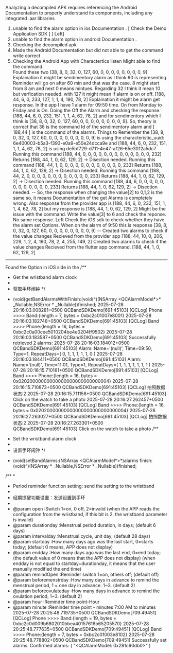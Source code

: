 Analyzing a decompiled APK requires referencing the Android Documentation to properly understand its components, including any integrated .aar libraries

1. unable to find the alarm option in ios Documentation . [ Check the Demo Application SDK ] [ Left]
2. unable to find the alarm option in android Documentation .
3. Checking the decompiled apk
4. Made the Android Documentation but did not able to get the command write correct 
5. Checking the Android App with Charactertics listen Might able to find the command.  
Found these two 
[38, 8, 0, 32, 0, 127, 60, 0, 0, 0, 0, 0, 0, 0, 0, 9] Explaination it might be sendimentory alarm as I think 60 is representing. Reminder will go on after 60 min and that was the case. 8 might start from 8 am and next 0 means mintues. Regarding 32 I think it mean 10 but verfication needed. with 127 it might mean if alarm is on or off. 
[188, 44, 6, 0, 233, 127, 1, 1, 4, 190, 78, 2] Explaination it might be alarm get response. In the app I have 1 alarm for 09:50 time. On from Monday to Friday and is On. Doing the Off the Alarm and checking the response. 
[188, 44, 6, 0, 232, 151, 1, 1, 4, 62, 78, 2]
and for sendimentory which I think is 
[38, 8, 0, 32, 0, 127, 60, 0, 0, 0, 0, 0, 0, 0, 0, 9]. So, theory is correct that 38 is the command Id of the sendimentory alarm and [ 188,44 ] is the command of the alarms. 
Things to Remember the [38, 8, 0, 32, 0, 127, 60, 0, 0, 0, 0, 0, 0, 0, 0, 9] is using the characteristic_uuid: 6e400003-b5a3-f393-e0a9-e50e24dcca9e
and 
[188, 44, 6, 0, 232, 151, 1, 1, 4, 62, 78, 2] is using de5bf729-d711-4e47-af26-65e3012a5dc7
Running this command 
[188, 44, 0, 0, 0, 0, 0, 0, 0, 0, 0, 0, 0, 0, 0, 232]
Returns 
[188, 44, 1, 0, 62, 129, 2] -> Disection needed. 
Running this command 
[188, 44, 1, 0, 0, 0, 0, 0, 0, 0, 0, 0, 0, 0, 0, 233]
Returns 
[188, 44, 1, 0, 62, 129, 2] -> Disection needed. 
Running this command 
[188, 44, 2, 0, 0, 0, 0, 0, 0, 0, 0, 0, 0, 0, 0, 233]
Returns 
[188, 44, 1, 0, 62, 129, 2] -> Disection needed. 
Running this command 
[188, 44, 6, 0, 0, 0, 0, 0, 0, 0, 0, 0, 0, 0, 0, 233]
Returns 
[188, 44, 1, 0, 62, 129, 2] -> Disection needed. 
--
So, the response when changing the value[2] to 0,1,2 is the same so, it means Documentation of the get Alarms is completely wrong. Also response from the provider app is 
[188, 44, 6, 0, 232, 151, 1, 1, 4, 62, 78, 2]
but my response is 
[188, 44, 1, 0, 62, 129, 2] Might be the issue with the command. Write the value[3] to 6 and check the reponse. No same response. 
Left Check the iOS sdk to check whether they have the alarm set Options.
When on the alarm of 9:50 this  is response [38, 8, 0, 32, 0, 127, 60, 0, 0, 0, 0, 0, 0, 0, 0, 9]
--
Created two alarms to check if the value changes Recieved from the provider app
[188, 44, 10, 0, 206, 229, 1, 2, 4, 190, 78, 2, 4, 255, 149, 2]
Created two alarms to check if the value changes Recieved from the flutter app command. 
 [188, 44, 1, 0, 62, 129, 2]
 ----
 Found the Option in iOS side in the 
 /**
 *  Get the wristband alarm clock
 *
 *  获取手环闹钟
 */
+ (void)getBandAlarmsWithFinish:(void(^)(NSArray <QCAlarmModel*>* _Nullable,NSError * _Nullable))finished;
2025-07-28 20:16:03.008281+0500 QCBandSDKDemo[691:45103] [QCLog] Phone >>>> Band:{length = 7, bytes = 0xbc2c01007e8001}
2025-07-28 20:16:03.182748+0500 QCBandSDKDemo[691:45103] [QCLog] Band >>>> Phone:{length = 16, bytes = 0xbc2c0a00cee5010204be4e0204ff9502}
2025-07-28 20:16:03.183587+0500 QCBandSDKDemo[691:45103] Successfully retrieved 2 alarms:
2025-07-28 20:16:03.184012+0500 QCBandSDKDemo[691:45103] Alarm: Name='(null)', Time=09:50, Type=1, RepeatDays=(
    0,
    1,
    1,
    1,
    1,
    1,
    0
)
2025-07-28 20:16:03.184411+0500 QCBandSDKDemo[691:45103] Alarm: Name='(null)', Time=11:01, Type=1, RepeatDays=(
    1,
    1,
    1,
    1,
    1,
    1,
    1
)
2025-07-28 20:16:15.710161+0500 QCBandSDKDemo[691:45103] [QCLog] Band >>>> Phone:{length = 16, bytes = 0x02020000000000000000000000000004}
2025-07-28 20:16:15.710873+0500 QCBandSDKDemo[691:45103] [QCLog] 拍照数据状态:2
2025-07-28 20:16:15.711156+0500 QCBandSDKDemo[691:45103] Click on the watch to take a photo
2025-07-28 20:16:27.262457+0500 QCBandSDKDemo[691:45103] [QCLog] Band >>>> Phone:{length = 16, bytes = 0x02020000000000000000000000000004}
2025-07-28 20:16:27.263027+0500 QCBandSDKDemo[691:45103] [QCLog] 拍照数据状态:2
2025-07-28 20:16:27.263301+0500 QCBandSDKDemo[691:45103] Click on the watch to take a photo
/**
 *  Set the wristband alarm clock
 *
 *  设置手环闹钟
 */
+ (void)setBandAlarms:(NSArray <QCAlarmModel*>*)alarms finish:(void(^)(NSArray * _Nullable,NSError * _Nullable))finished;


/**
 *
 *  Period reminder function setting: send the setting to the wristband
 *
 *  经期提醒功能设置：发送设置到手环
 *
 * @param open                                   :Switch 1=on, 0 off, 2=invalid (when the APP reads the configuration from the wristband, if this bit is 2, the wristband parameter is invalid)
 * @param durationday                   :Menstrual period duration, in days; (default 6 days)
 * @param intervalday                   :Menstrual cycle, unit day; (default 28 days)
 * @param startday                          :How many days ago was the last start, 0=starts today; (default 0 means, APP does not display)
 * @param endday                              :How many days ago was the last end, 0=end today; (the default value of 0 means that the APP does not display) (when endday is not equal to startday+durationday, it means that the user manually modified the end time)
 * @param remindOpen                    :Reminder switch 1=on, others off; (default off)
 * @param beforemenstrday         :How many days in advance to remind the menstrual period, 1 = one day in advance. 1~3. (default 2)
 * @param beforeovulateday      :How many days in advance to remind the ovulation period, 1~3. (default 2)
 * @param hour                                 :Reminder time point-Hour
 * @param minute                            :Reminder time point - minutes
 7:00 AM to minutes
 2025-07-28 20:25:48.719735+0500 QCBandSDKDemo[709:49451] [QCLog] Phone >>>> Band:{length = 19, bytes = 0xbc2c0d009b6802010bbea40157616b65205570}
2025-07-28 20:25:48.777635+0500 QCBandSDKDemo[709:49451] [QCLog] Band >>>> Phone:{length = 7, bytes = 0xbc2c01003e8102}
2025-07-28 20:25:48.778802+0500 QCBandSDKDemo[709:49451] Successfully set alarms. Confirmed alarms: (
    "<QCAlarmModel: 0x281c90db0>"
)